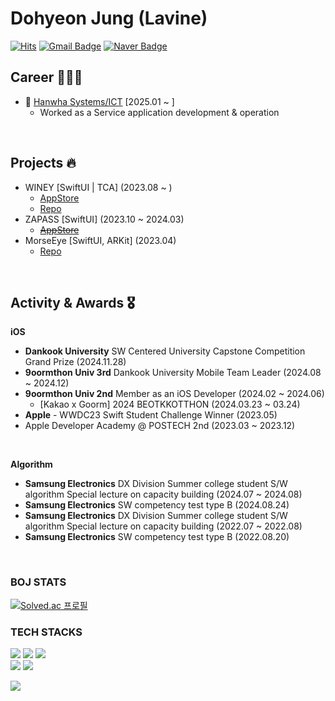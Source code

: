 # Dohyeon Jung (Lavine)

[![Hits](https://hits.seeyoufarm.com/api/count/incr/badge.svg?url=https%3A%2F%2Fgithub.com%2FJungDohyeon%2FJungDohyeon.git&count_bg=%2390DF61&title_bg=%236E676B&icon=github.svg&icon_color=%23251D1E&title=hits&edge_flat=false)](https://hits.seeyoufarm.com)
[![Gmail Badge](https://img.shields.io/badge/jdh1109ok@gmail.com-EA4335?style=flat&logo=Gmail&logoColor=white)](mailto:jdh1109ok@gmail.com)
[![Naver Badge](https://img.shields.io/badge/jdh1109ok@naver.com-03C75A?style=flat&logo=Naver&logoColor=white)](mailto:jdh1109ok@gmail.com)

## Career 👨🏻‍💻
* 🏢 [Hanwha Systems/ICT](https://www.hanwhasystems.com/kr/index.do) [2025.01 ~ ]
  - Worked as a Service application development & operation
<br>

## Projects 🔥
* WINEY [SwiftUI | TCA] (2023.08 ~ )
  - [AppStore](https://apps.apple.com/kr/app/winey/id6469306159)
  - [Repo](https://github.com/AdultOfNineteen/WINEY-iOS)
* ZAPASS [SwiftUI] (2023.10 ~ 2024.03)
  - ~~[AppStore](https://apps.apple.com/kr/app/zapass-재패스-일본-여행-필수-앱/id6469326956)~~
* MorseEye [SwiftUI, ARKit] (2023.04)
  - [Repo](https://github.com/JungDohyeon/WWDC23_MorseCode)
<br>

## Activity & Awards 🎖️
**iOS**
- <b>Dankook University</b> SW Centered University Capstone Competition Grand Prize (2024.11.28)
- <b>9oormthon Univ 3rd</b> Dankook University Mobile Team Leader (2024.08 ~ 2024.12)
- <b>9oormthon Univ 2nd</b> Member as an iOS Developer (2024.02 ~ 2024.06)
  - [Kakao x Goorm] 2024 BEOTKKOTTHON (2024.03.23 ~ 03.24)
- <b>Apple</b> - WWDC23 Swift Student Challenge Winner (2023.05)
- Apple Developer Academy @ POSTECH 2nd (2023.03 ~ 2023.12)
<br>

**Algorithm**
- <b>Samsung Electronics</b> DX Division Summer college student S/W algorithm Special lecture on capacity building (2024.07 ~ 2024.08)
- <b>Samsung Electronics</b> SW competency test type B (2024.08.24)
- <b>Samsung Electronics</b> DX Division Summer college student S/W algorithm Special lecture on capacity building (2022.07 ~ 2022.08)
- <b>Samsung Electronics</b> SW competency test type B (2022.08.20)
<br>

### BOJ STATS 
[![Solved.ac 프로필](http://mazassumnida.wtf/api/v2/generate_badge?boj=jdh1109ok)](https://solved.ac/jdh1109ok)
<br>

### TECH STACKS
<img src="https://img.shields.io/badge/Swift-F05138?style=for-the-badge&logo=Swift&logoColor=white"/></a> 
  <img src="https://img.shields.io/badge/Java-007396?style=for-the-badge&logo=Java&logoColor=white"/></a>
  <img src="https://img.shields.io/badge/Kotlin-7F52FF?style=for-the-badge&logo=Kotlin&logoColor=white"/></a><br>
  <img src="https://img.shields.io/badge/Xcode-147EFB?style=for-the-badge&logo=Xcode&logoColor=white"/></a>
  <img src="https://img.shields.io/badge/Android Studio-3DDC84?style=for-the-badge&logo=Android Studio&logoColor=white"/></a>
<br>

<a href="https://github.com/devxb/gitanimals">
  <img src="https://render.gitanimals.org/farms/JungDohyeon"/>
</a>
